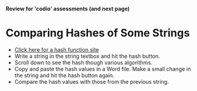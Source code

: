 **Review for 'codio' assessments (and next page)**

# Comparing Hashes of Some Strings

- [Click here for a hash function site ](http://www.fileformat.info/tool/hash.htm.)
- Write a string in the string textbox and hit the hash button.
- Scroll down to see the hash though various algorithms.
- Copy and paste the hash values in a Word file.
 Make a small change in the string and hit the hash button again.
- Compare the hash values with those from the previous string. 
